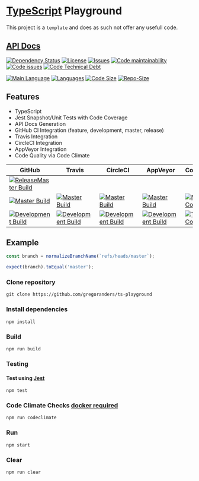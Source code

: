 # [TypeScript](http://www.typescriptlang.org/) Playground

This project is a `template` and does as such not offer any usefull code.

## [API Docs](./docs/index.md)

[![Dependency Status][daviddm-image]][daviddm-url]
[![License][license-image]][license-url]
[![Issues][issues-image]][issues-url]
[![Code maintainability][code-maintainability-image]][code-maintainability-url] [![Code issues][code-issues-image]][code-issues-url] [![Code Technical Debt][code-tech-debt-image]][code-tech-debt-url]

[![Main Language][language-image]][code-metric-url] [![Languages][languages-image]][code-metric-url] [![Code Size][code-size-image]][code-metric-url] [![Repo-Size][repo-size-image]][code-metric-url]

## Features

- TypeScript
- Jest Snapshot/Unit Tests with Code Coverage
- API Docs Generation
- GitHub CI Integration (feature, development, master, release)
- Travis Integration
- CircleCI Integration
- AppVeyor Integration
- Code Quality via Code Climate

| GitHub                                                           | Travis                                                       | CircleCI                                                         | AppVeyor                                                         | Coveralls                                                                  |                                                                              |
| ---------------------------------------------------------------- | ------------------------------------------------------------ | ---------------------------------------------------------------- | ---------------------------------------------------------------- | -------------------------------------------------------------------------- | ---------------------------------------------------------------------------- |
| [![ReleaseMaster Build][release-build-image]][release-url]       |                                                              |                                                                  |                                                                  |                                                                            | [![Release][release-image]][release-url]                                     |
| [![Master Build][master-build-image]][master-url]                | [![Master Build][travis-master-image]][travis-url]           | [![Master Build][circleci-master-image]][circleci-url]           | [![Master Build][appveyor-master-image]][appveyor-url]           | [![Master Coverage][master-coveralls-image]][master-coveralls-url]         | [![Master Version][master-version-image]][master-version-url]                |
| [![Development Build][development-build-image]][development-url] | [![Development Build][travis-development-image]][travis-url] | [![Development Build][circleci-development-image]][circleci-url] | [![Development Build][appveyor-development-image]][appveyor-url] | [![Test Coverage][development-coveralls-image]][development-coveralls-url] | [![Development Version][development-version-image]][development-version-url] |

## Example

```ts
const branch = normalizeBranchName(`refs/heads/master`);

expect(branch).toEqual('master');
```

### Clone repository

```
git clone https://github.com/gregoranders/ts-playground
```

### Install dependencies

```
npm install
```

### Build

```
npm run build
```

### Testing

#### Test using [Jest](https://jestjs.io/)

```
npm test
```

### Code Climate Checks [docker required](docs/CODECLIMATE.md)

```
npm run codeclimate
```

### Run

```
npm start
```

### Clear

```
npm run clear
```

[release-url]: https://github.com/gregoranders/ts-playground/releases
[master-url]: https://github.com/gregoranders/ts-playground/tree/master
[development-url]: https://github.com/gregoranders/ts-playground/tree/development
[repository-url]: https://github.com/gregoranders/ts-playground
[code-metric-url]: https://github.com/gregoranders/ts-playground/search?l=TypeScript
[travis-url]: https://travis-ci.org/gregoranders/ts-playground
[travis-image]: https://travis-ci.org/gregoranders/ts-playground.svg?branch=master
[daviddm-url]: https://david-dm.org/gregoranders/ts-playground
[daviddm-image]: https://david-dm.org/gregoranders/ts-playground.svg?branch=master
[license-url]: https://github.com/gregoranders/ts-playground/blob/master/LICENSE
[license-image]: https://img.shields.io/github/license/gregoranders/ts-playground.svg
[master-version-url]: https://github.com/gregoranders/ts-playground/blob/master/package.json
[master-version-image]: https://img.shields.io/github/package-json/v/gregoranders/ts-playground/master
[development-version-url]: https://github.com/gregoranders/ts-playground/blob/development/package.json
[development-version-image]: https://img.shields.io/github/package-json/v/gregoranders/ts-playground/development
[issues-url]: https://github.com/gregoranders/ts-playground/issues
[issues-image]: https://img.shields.io/github/issues-raw/gregoranders/ts-playground.svg
[release-image]: https://img.shields.io/github/release/gregoranders/ts-playground
[release-build-image]: https://github.com/gregoranders/ts-playground/workflows/Release%20CI/badge.svg
[master-build-image]: https://github.com/gregoranders/ts-playground/workflows/Master%20CI/badge.svg
[development-build-image]: https://github.com/gregoranders/ts-playground/workflows/Development%20CI/badge.svg
[master-coveralls-url]: https://coveralls.io/github/gregoranders/ts-playground?branch=master
[master-coveralls-image]: https://img.shields.io/coveralls/github/gregoranders/ts-playground/master
[development-coveralls-image]: https://img.shields.io/coveralls/github/gregoranders/ts-playground/development
[development-coveralls-url]: https://coveralls.io/github/gregoranders/ts-playground?branch=development
[code-maintainability-url]: https://codeclimate.com/github/gregoranders/ts-playground/maintainability
[code-maintainability-image]: https://img.shields.io/codeclimate/maintainability/gregoranders/ts-playground
[code-issues-url]: https://codeclimate.com/github/gregoranders/ts-playground/maintainability
[code-issues-image]: https://img.shields.io/codeclimate/issues/gregoranders/ts-playground
[code-tech-debt-url]: https://codeclimate.com/github/gregoranders/ts-playground/maintainability
[code-tech-debt-image]: https://img.shields.io/codeclimate/tech-debt/gregoranders/ts-playground
[language-image]: https://img.shields.io/github/languages/top/gregoranders/ts-playground
[languages-image]: https://img.shields.io/github/languages/count/gregoranders/ts-playground
[code-size-image]: https://img.shields.io/github/languages/code-size/gregoranders/ts-playground
[repo-size-image]: https://img.shields.io/github/repo-size/gregoranders/ts-playground
[travis-url]: https://travis-ci.org/gregoranders/ts-playground
[travis-master-image]: https://travis-ci.org/gregoranders/ts-playground.svg?branch=master
[travis-development-image]: https://travis-ci.org/gregoranders/ts-playground.svg?branch=development
[circleci-url]: https://app.circleci.com/pipelines/github/gregoranders/ts-playground
[circleci-master-image]: https://img.shields.io/circleci/build/github/gregoranders/ts-playground/master
[circleci-development-image]: https://img.shields.io/circleci/build/github/gregoranders/ts-playground/development
[appveyor-url]: https://ci.appveyor.com/project/gregoranders/ts-playground
[appveyor-master-image]: https://img.shields.io/appveyor/build/gregoranders/ts-playground/master
[appveyor-development-image]: https://img.shields.io/appveyor/build/gregoranders/ts-playground/development
